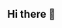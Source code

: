 ## Hi there 👋

<!--
**Abidsk77/Abidsk77** is a ✨ _special_ ✨ repository because its `README.md` (this file) appears on your GitHub profile.

Here are some ideas to get you started:

- 🌱 I’m currently learning coding
- 💬 Ask me about html,css
- 📫 How to reach me: instagram
- 😄 Pronouns: ...
- ⚡ Fun fact: ...
-->
